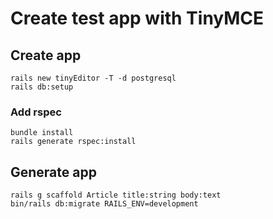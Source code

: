 # Create test app with TinyMCE

## Create app

```console
rails new tinyEditor -T -d postgresql
rails db:setup
```

### Add rspec

```console
bundle install
rails generate rspec:install

```

## Generate app

```console
rails g scaffold Article title:string body:text
bin/rails db:migrate RAILS_ENV=development

```